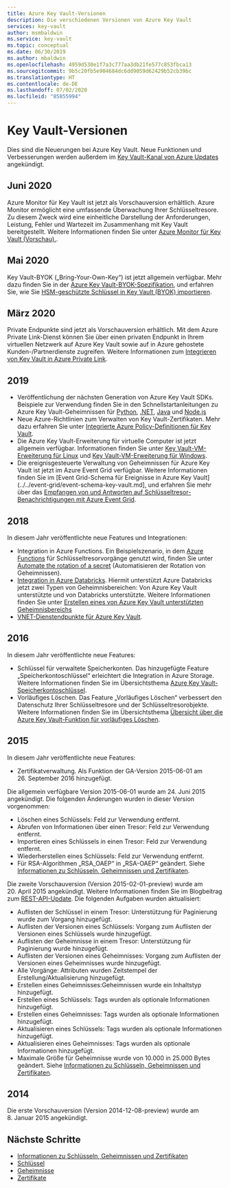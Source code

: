 ```yaml
---
title: Azure Key Vault-Versionen
description: Die verschiedenen Versionen von Azure Key Vault
services: key-vault
author: msmbaldwin
ms.service: key-vault
ms.topic: conceptual
ms.date: 06/30/2019
ms.author: mbaldwin
ms.openlocfilehash: 4959d530e1f7a3c777aa3db21fe577c853fbca13
ms.sourcegitcommit: 9b5c20fb5e904684dc6dd9059d62429b52cb39bc
ms.translationtype: HT
ms.contentlocale: de-DE
ms.lasthandoff: 07/02/2020
ms.locfileid: "85855994"
---
```

# <a name="key-vault-versions"></a>Key Vault-Versionen

Dies sind die Neuerungen bei Azure Key Vault. Neue Funktionen und Verbesserungen werden außerdem im [Key Vault-Kanal von Azure Updates](https://azure.microsoft.com/updates/?category=security&query=Key%20vault) angekündigt.

## <a name="june-2020"></a>Juni 2020

Azure Monitor für Key Vault ist jetzt als Vorschauversion erhältlich.  Azure Monitor ermöglicht eine umfassende Überwachung Ihrer Schlüsseltresore. Zu diesem Zweck wird eine einheitliche Darstellung der Anforderungen, Leistung, Fehler und Wartezeit im Zusammenhang mit Key Vault bereitgestellt. Weitere Informationen finden Sie unter [Azure Monitor für Key Vault (Vorschau).](../../azure-monitor/insights/key-vault-insights-overview.md).

## <a name="may-2020"></a>Mai 2020

Key Vault-BYOK („Bring-Your-Own-Key“) ist jetzt allgemein verfügbar. Mehr dazu finden Sie in der [Azure Key Vault-BYOK-Spezifikation](../keys/byok-specification.md), und erfahren Sie, wie Sie [HSM-geschützte Schlüssel in Key Vault (BYOK) importieren](../keys/hsm-protected-keys-byok.md).

## <a name="march-2020"></a>März 2020

Private Endpunkte sind jetzt als Vorschauversion erhältlich. Mit dem Azure Private Link-Dienst können Sie über einen privaten Endpunkt in Ihrem virtuellen Netzwerk auf Azure Key Vault sowie auf in Azure gehostete Kunden-/Partnerdienste zugreifen.  Weitere Informationen zum [Integrieren von Key Vault in Azure Private Link](private-link-service.md).

## <a name="2019"></a>2019

- Veröffentlichung der nächsten Generation von Azure Key Vault SDKs. Beispiele zur Verwendung finden Sie in den Schnellstartanleitungen zu Azure Key Vault-Geheimnissen für [Python](../secrets/quick-create-python.md), [.NET](../secrets/quick-create-net.md), [Java](../secrets/quick-create-java.md) und [Node.js](../secrets/quick-create-node.md)
- Neue Azure-Richtlinien zum Verwalten von Key Vault-Zertifikaten. Mehr dazu erfahren Sie unter [Integrierte Azure Policy-Definitionen für Key Vault](../policy-samples.md).
- Die Azure Key Vault-Erweiterung für virtuelle Computer ist jetzt allgemein verfügbar.  Informationen finden Sie unter [Key Vault-VM-Erweiterung für Linux](../../virtual-machines/extensions/key-vault-linux.md) und [Key Vault-VM-Erweiterung für Windows](../../virtual-machines/extensions/key-vault-windows.md).
- Die ereignisgesteuerte Verwaltung von Geheimnissen für Azure Key Vault ist jetzt im Azure Event Grid verfügbar. Weitere Informationen finden Sie im [Event Grid-Schema für Ereignisse in Azure Key Vault](../../event-grid/event-schema-key-vault.md], und erfahren Sie mehr über das [Empfangen von und Antworten auf Schlüsseltresor-Benachrichtigungen mit Azure Event Grid](event-grid-tutorial.md).

## <a name="2018"></a>2018

In diesem Jahr veröffentlichte neue Features und Integrationen:

- Integration in Azure Functions. Ein Beispielszenario, in dem [Azure Functions](../../azure-functions/index.yml) für Schlüsseltresorvorgänge genutzt wird, finden Sie unter [Automate the rotation of a secret](../secrets/tutorial-rotation.md) (Automatisieren der Rotation von Geheimnissen). 
- [Integration in Azure Databricks](/azure/databricks/scenarios/store-secrets-azure-key-vault). Hiermit unterstützt Azure Databricks jetzt zwei Typen von Geheimnisbereichen: Von Azure Key Vault unterstützte und von Databricks unterstützte. Weitere Informationen finden Sie unter [Erstellen eines von Azure Key Vault unterstützten Geheimnisbereichs](/azure/databricks/security/secrets/secret-scopes#--create-an-azure-key-vault-backed-secret-scope)
- [VNET-Dienstendpunkte für Azure Key Vault](overview-vnet-service-endpoints.md).

## <a name="2016"></a>2016

In diesem Jahr veröffentlichte neue Features:

- Schlüssel für verwaltete Speicherkonten. Das hinzugefügte Feature „Speicherkontoschlüssel“ erleichtert die Integration in Azure Storage. Weitere Informationen finden Sie im Übersichtsthema [Azure Key Vault-Speicherkontoschlüssel](https://docs.microsoft.com/azure/key-vault/key-vault-ovw-storage-keys).
- Vorläufiges Löschen. Das Feature „Vorläufiges Löschen“ verbessert den Datenschutz Ihrer Schlüsseltresore und der Schlüsseltresorobjekte. Weitere Informationen finden Sie im Übersichtsthema [Übersicht über die Azure Key Vault-Funktion für vorläufiges Löschen](https://docs.microsoft.com/azure/key-vault/key-vault-ovw-soft-delete).

## <a name="2015"></a>2015

In diesem Jahr veröffentlichte neue Features:
- Zertifikatverwaltung. Als Funktion der GA-Version 2015-06-01 am 26. September 2016 hinzugefügt.

Die allgemein verfügbare Version 2015-06-01 wurde am 24. Juni 2015 angekündigt. Die folgenden Änderungen wurden in dieser Version vorgenommen: 
- Löschen eines Schlüssels: Feld zur Verwendung entfernt.
- Abrufen von Informationen über einen Tresor: Feld zur Verwendung entfernt.
- Importieren eines Schlüssels in einen Tresor: Feld zur Verwendung entfernt.
- Wiederherstellen eines Schlüssels: Feld zur Verwendung entfernt.     
- Für RSA-Algorithmen „RSA_OAEP“ in „RSA-OAEP“ geändert. Siehe [Informationen zu Schlüsseln, Geheimnissen und Zertifikaten](about-keys-secrets-certificates.md).    
 
Die zweite Vorschauversion (Version 2015-02-01-preview) wurde am 20. April 2015 angekündigt. Weitere Informationen finden Sie im Blogbeitrag zum [REST-API-Update](https://blogs.technet.com/b/kv/archive/2015/04/20/empty-3.aspx). Die folgenden Aufgaben wurden aktualisiert:
 
- Auflisten der Schlüssel in einem Tresor: Unterstützung für Paginierung wurde zum Vorgang hinzugefügt.
- Auflisten der Versionen eines Schlüssels: Vorgang zum Auflisten der Versionen eines Schlüssels wurde hinzugefügt.  
- Auflisten der Geheimnisse in einem Tresor: Unterstützung für Paginierung wurde hinzugefügt.
- Auflisten der Versionen eines Geheimnisses: Vorgang zum Auflisten der Versionen eines Geheimnisses wurde hinzugefügt.  
- Alle Vorgänge: Attributen wurden Zeitstempel der Erstellung/Aktualisierung hinzugefügt.  
- Erstellen eines Geheimnisses:Geheimnissen wurde ein Inhaltstyp hinzugefügt.
- Erstellen eines Schlüssels: Tags wurden als optionale Informationen hinzugefügt.
- Erstellen eines Geheimnisses: Tags wurden als optionale Informationen hinzugefügt.
- Aktualisieren eines Schlüssels: Tags wurden als optionale Informationen hinzugefügt.
- Aktualisieren eines Geheimnisses: Tags wurden als optionale Informationen hinzugefügt.
- Maximale Größe für Geheimnisse wurde von 10.000 in 25.000 Bytes geändert. Siehe [Informationen zu Schlüsseln, Geheimnissen und Zertifikaten](about-keys-secrets-certificates.md).    
 
## <a name="2014"></a>2014
 
Die erste Vorschauversion (Version 2014-12-08-preview) wurde am 8. Januar 2015 angekündigt.  
 
## <a name="next-steps"></a>Nächste Schritte

- [Informationen zu Schlüsseln, Geheimnissen und Zertifikaten](about-keys-secrets-certificates.md)
- [Schlüssel](../keys/index.yml)
- [Geheimnisse](../secrets/index.yml)
- [Zertifikate](../certificates/index.yml)
